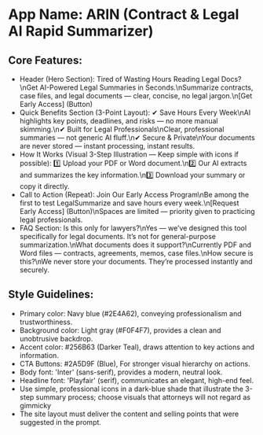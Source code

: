 # **App Name**: ARIN (Contract & Legal AI Rapid Summarizer)

## Core Features:

- Header (Hero Section): Tired of Wasting Hours Reading Legal Docs?\nGet AI-Powered Legal Summaries in Seconds.\nSummarize contracts, case files, and legal documents — clear, concise, no legal jargon.\n[Get Early Access] (Button)
- Quick Benefits Section (3-Point Layout): ✔ Save Hours Every Week\nAI highlights key points, deadlines, and risks — no more manual skimming.\n✔ Built for Legal Professionals\nClear, professional summaries — not generic AI fluff.\n✔ Secure & Private\nYour documents are never stored — instant processing, instant results.
- How It Works (Visual 3-Step Illustration — Keep simple with icons if possible): 1️⃣ Upload your PDF or Word document.\n2️⃣ Our AI extracts and summarizes the key information.\n3️⃣ Download your summary or copy it directly.
- Call to Action (Repeat): Join Our Early Access Program\nBe among the first to test LegalSummarize and save hours every week.\n[Request Early Access] (Button)\nSpaces are limited — priority given to practicing legal professionals.
- FAQ Section: Is this only for lawyers?\nYes — we’ve designed this tool specifically for legal documents. It’s not for general-purpose summarization.\nWhat documents does it support?\nCurrently PDF and Word files — contracts, agreements, memos, case files.\nHow secure is this?\nWe never store your documents. They’re processed instantly and securely.

## Style Guidelines:

- Primary color: Navy blue (#2E4A62), conveying professionalism and trustworthiness.
- Background color: Light gray (#F0F4F7), provides a clean and unobtrusive backdrop.
- Accent color: #256B63 (Darker Teal), draws attention to key actions and information.
- CTA Buttons: #2A5D9F (Blue), For stronger visual hierarchy on actions.
- Body font: 'Inter' (sans-serif), provides a modern, neutral look.
- Headline font: 'Playfair' (serif), communicates an elegant, high-end feel.
- Use simple, professional icons in a dark-blue shade that illustrate the 3-step summary process; choose visuals that attorneys will not regard as gimmicky
- The site layout must deliver the content and selling points that were suggested in the prompt.